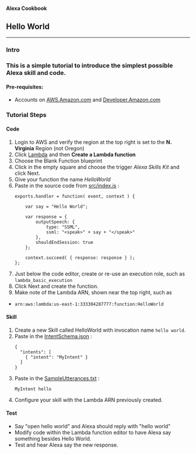 #### Alexa Cookbook
## Hello World <a id="title"></a>
<hr />

### Intro <a id="intro"></a>


### This is a simple tutorial to introduce the simplest possible Alexa skill and code.
#### Pre-requisites:
 * Accounts on [AWS.Amazon.com](https://aws.amazon.com/) and [Developer.Amazon.com](https://developer.amazon.com/)

### Tutorial Steps
#### Code
1. Login to AWS and verify the region at the top right is set to the **N. Virginia** Region (not Oregon)
1. Click [Lambda](https://console.aws.amazon.com/lambda/home?region=us-east-1#/) and then **Create a Lambda function**
1. Choose the Blank Function blueprint
1. Click in the empty square and choose the trigger *Alexa Skills Kit* and click Next.
1. Give your function the name *HelloWorld*
1. Paste in the source code from [src/index.js](./src/index.js) :
    ```
    exports.handler = function( event, context ) {

        var say = "Hello World";

        var response = {
            outputSpeech: {
                type: "SSML",
                ssml: "<speak>" + say + "</speak>"
            },
            shouldEndSession: true
        };

        context.succeed( { response: response } );
    };
    ```
1. Just below the code editor, create or re-use an execution role, such as ```lambda_basic_execution```
1. Click Next and create the function.
1. Make note of the Lambda ARN, shown near the top right, such as
 *  ``` arn:aws:lambda:us-east-1:333304287777:function:HelloWorld ```


#### Skill
1. Create a new Skill called HelloWorld with invocation name ```hello world```.
1. Paste in the [IntentSchema.json](./speechAssets/IntentSchema.json) :
    ```
    {
      "intents": [
        { "intent": "MyIntent" }
      ]
    }
    ```
1. Paste in the [SampleUtterances.txt](speechAssets/SampleUtterances.txt) :
    ```
    MyIntent hello
    ```
1. Configure your skill with the Lambda ARN previously created.

#### Test
* Say "open hello world" and Alexa should reply with "hello world"
* Modify code within the Lambda function editor to have Alexa say something besides Hello World.
* Test and hear Alexa say the new response.



